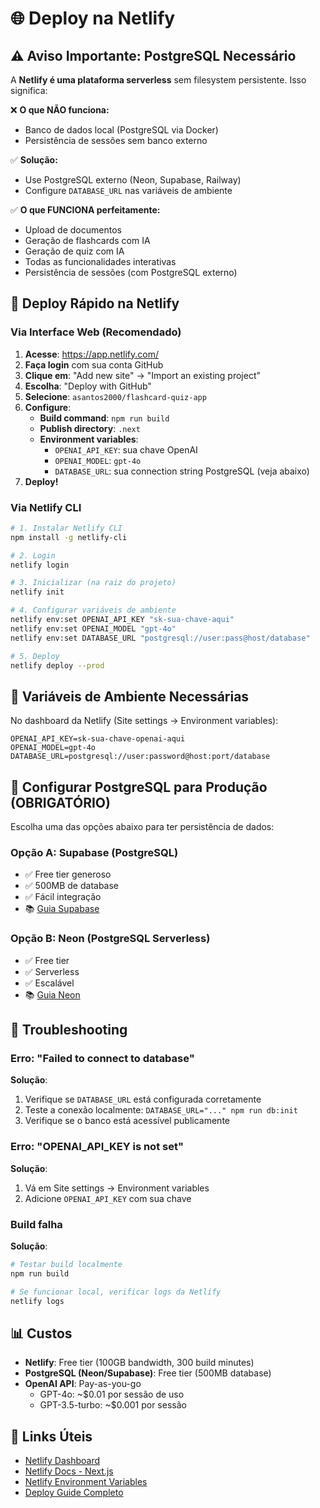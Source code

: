 # 🌐 Deploy na Netlify

## ⚠️ Aviso Importante: PostgreSQL Necessário

A **Netlify é uma plataforma serverless** sem filesystem persistente. Isso significa:

❌ **O que NÃO funciona:**
- Banco de dados local (PostgreSQL via Docker)
- Persistência de sessões sem banco externo

✅ **Solução:**
- Use PostgreSQL externo (Neon, Supabase, Railway)
- Configure `DATABASE_URL` nas variáveis de ambiente

✅ **O que FUNCIONA perfeitamente:**
- Upload de documentos
- Geração de flashcards com IA
- Geração de quiz com IA
- Todas as funcionalidades interativas
- Persistência de sessões (com PostgreSQL externo)

## 🚀 Deploy Rápido na Netlify

### Via Interface Web (Recomendado)

1. **Acesse**: https://app.netlify.com/
2. **Faça login** com sua conta GitHub
3. **Clique em**: "Add new site" → "Import an existing project"
4. **Escolha**: "Deploy with GitHub"
5. **Selecione**: `asantos2000/flashcard-quiz-app`
6. **Configure**:
   - **Build command**: `npm run build`
   - **Publish directory**: `.next`
   - **Environment variables**: 
     - `OPENAI_API_KEY`: sua chave OpenAI
     - `OPENAI_MODEL`: `gpt-4o`
     - `DATABASE_URL`: sua connection string PostgreSQL (veja abaixo)
7. **Deploy!**

### Via Netlify CLI

```bash
# 1. Instalar Netlify CLI
npm install -g netlify-cli

# 2. Login
netlify login

# 3. Inicializar (na raiz do projeto)
netlify init

# 4. Configurar variáveis de ambiente
netlify env:set OPENAI_API_KEY "sk-sua-chave-aqui"
netlify env:set OPENAI_MODEL "gpt-4o"
netlify env:set DATABASE_URL "postgresql://user:pass@host/database"

# 5. Deploy
netlify deploy --prod
```

## 🔧 Variáveis de Ambiente Necessárias

No dashboard da Netlify (Site settings → Environment variables):

```env
OPENAI_API_KEY=sk-sua-chave-openai-aqui
OPENAI_MODEL=gpt-4o
DATABASE_URL=postgresql://user:password@host:port/database
```

## 💾 Configurar PostgreSQL para Produção (OBRIGATÓRIO)

Escolha uma das opções abaixo para ter persistência de dados:

### Opção A: Supabase (PostgreSQL)
- ✅ Free tier generoso
- ✅ 500MB de database
- ✅ Fácil integração
- 📚 [Guia Supabase](https://supabase.com/docs)

### Opção B: Neon (PostgreSQL Serverless)
- ✅ Free tier
- ✅ Serverless
- ✅ Escalável
- 📚 [Guia Neon](https://neon.tech/docs)

## 🐛 Troubleshooting

### Erro: "Failed to connect to database"
**Solução**: 
1. Verifique se `DATABASE_URL` está configurada corretamente
2. Teste a conexão localmente: `DATABASE_URL="..." npm run db:init`
3. Verifique se o banco está acessível publicamente

### Erro: "OPENAI_API_KEY is not set"
**Solução**: 
1. Vá em Site settings → Environment variables
2. Adicione `OPENAI_API_KEY` com sua chave

### Build falha
**Solução**:
```bash
# Testar build localmente
npm run build

# Se funcionar local, verificar logs da Netlify
netlify logs
```

## 📊 Custos

- **Netlify**: Free tier (100GB bandwidth, 300 build minutes)
- **PostgreSQL (Neon/Supabase)**: Free tier (500MB database)
- **OpenAI API**: Pay-as-you-go
  - GPT-4o: ~$0.01 por sessão de uso
  - GPT-3.5-turbo: ~$0.001 por sessão

## 🔗 Links Úteis

- [Netlify Dashboard](https://app.netlify.com/)
- [Netlify Docs - Next.js](https://docs.netlify.com/frameworks/next-js/overview/)
- [Netlify Environment Variables](https://docs.netlify.com/environment-variables/overview/)
- [Deploy Guide Completo](./DEPLOY-GUIDE.md)
